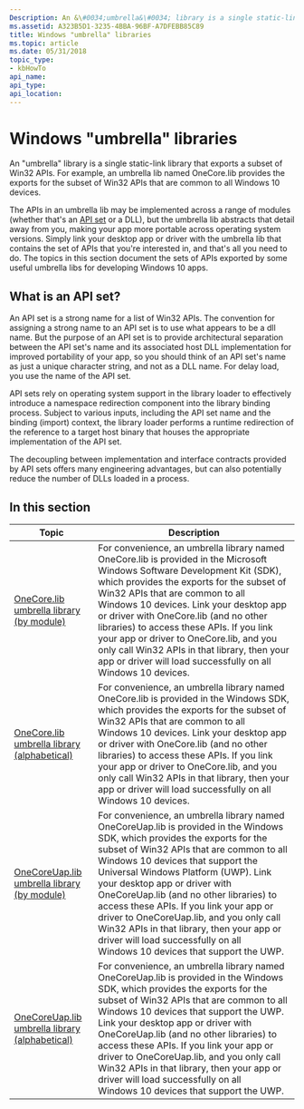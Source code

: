 ```yaml
---
Description: An &\#0034;umbrella&\#0034; library is a single static-link library that exports a subset of Win32 APIs. For example, an umbrella lib named OneCore.lib provides the exports for the subset of Win32 APIs that are common to all Windows 10 devices.
ms.assetid: A323B5D1-3235-4BBA-96BF-A7DFEBB85C89
title: Windows "umbrella" libraries
ms.topic: article
ms.date: 05/31/2018
topic_type: 
- kbHowTo
api_name: 
api_type: 
api_location: 
---
```


# Windows "umbrella" libraries

An "umbrella" library is a single static-link library that exports a subset of Win32 APIs. For example, an umbrella lib named OneCore.lib provides the exports for the subset of Win32 APIs that are common to all Windows 10 devices.

The APIs in an umbrella lib may be implemented across a range of modules (whether that's an [API set](#what-is-an-api-set) or a DLL), but the umbrella lib abstracts that detail away from you, making your app more portable across operating system versions. Simply link your desktop app or driver with the umbrella lib that contains the set of APIs that you're interested in, and that's all you need to do. The topics in this section document the sets of APIs exported by some useful umbrella libs for developing Windows 10 apps.

## What is an API set?

An API set is a strong name for a list of Win32 APIs. The convention for assigning a strong name to an API set is to use what appears to be a dll name. But the purpose of an API set is to provide architectural separation between the API set's name and its associated host DLL implementation for improved portability of your app, so you should think of an API set's name as just a unique character string, and not as a DLL name. For delay load, you use the name of the API set.

API sets rely on operating system support in the library loader to effectively introduce a namespace redirection component into the library binding process. Subject to various inputs, including the API set name and the binding (import) context, the library loader performs a runtime redirection of the reference to a target host binary that houses the appropriate implementation of the API set.

The decoupling between implementation and interface contracts provided by API sets offers many engineering advantages, but can also potentially reduce the number of DLLs loaded in a process.

## In this section



| Topic                                                                                          | Description                                                                                                                                                                                                                                                                                                                                                                                                                                                                                                                                                         |
|------------------------------------------------------------------------------------------------|---------------------------------------------------------------------------------------------------------------------------------------------------------------------------------------------------------------------------------------------------------------------------------------------------------------------------------------------------------------------------------------------------------------------------------------------------------------------------------------------------------------------------------------------------------------------|
| [OneCore.lib umbrella library (by module)](umbrella-lib-onecore.md)<br/>                | For convenience, an umbrella library named OneCore.lib is provided in the Microsoft Windows Software Development Kit (SDK), which provides the exports for the subset of Win32 APIs that are common to all Windows 10 devices. Link your desktop app or driver with OneCore.lib (and no other libraries) to access these APIs. If you link your app or driver to OneCore.lib, and you only call Win32 APIs in that library, then your app or driver will load successfully on all Windows 10 devices.<br/>                                            |
| [OneCore.lib umbrella library (alphabetical)](umbrella-lib-onecore-alpha.md)<br/>       | For convenience, an umbrella library named OneCore.lib is provided in the Windows SDK, which provides the exports for the subset of Win32 APIs that are common to all Windows 10 devices. Link your desktop app or driver with OneCore.lib (and no other libraries) to access these APIs. If you link your app or driver to OneCore.lib, and you only call Win32 APIs in that library, then your app or driver will load successfully on all Windows 10 devices.<br/>                                                                                 |
| [OneCoreUap.lib umbrella library (by module)](umbrella-lib-onecoreuap.md)<br/>          | For convenience, an umbrella library named OneCoreUap.lib is provided in the Windows SDK, which provides the exports for the subset of Win32 APIs that are common to all Windows 10 devices that support the Universal Windows Platform (UWP). Link your desktop app or driver with OneCoreUap.lib (and no other libraries) to access these APIs. If you link your app or driver to OneCoreUap.lib, and you only call Win32 APIs in that library, then your app or driver will load successfully on all Windows 10 devices that support the UWP.<br/> |
| [OneCoreUap.lib umbrella library (alphabetical)](umbrella-lib-onecoreuap-alpha.md)<br/> | For convenience, an umbrella library named OneCoreUap.lib is provided in the Windows SDK, which provides the exports for the subset of Win32 APIs that are common to all Windows 10 devices that support the UWP. Link your desktop app or driver with OneCoreUap.lib (and no other libraries) to access these APIs. If you link your app or driver to OneCoreUap.lib, and you only call Win32 APIs in that library, then your app or driver will load successfully on all Windows 10 devices that support the UWP.<br/>                              |



 

 

 




